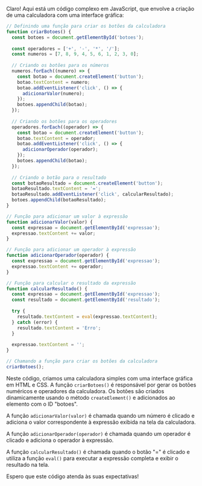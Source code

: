 Claro! Aqui está um código complexo em JavaScript, que envolve a criação de uma calculadora com uma interface gráfica:

```javascript
// Definindo uma função para criar os botões da calculadora
function criarBotoes() {
  const botoes = document.getElementById('botoes');
  
  const operadores = ['+', '-', '*', '/'];
  const numeros = [7, 8, 9, 4, 5, 6, 1, 2, 3, 0];
  
  // Criando os botões para os números
  numeros.forEach((numero) => {
    const botao = document.createElement('button');
    botao.textContent = numero;
    botao.addEventListener('click', () => {
      adicionarValor(numero);
    });
    botoes.appendChild(botao);
  });
  
  // Criando os botões para os operadores
  operadores.forEach((operador) => {
    const botao = document.createElement('button');
    botao.textContent = operador;
    botao.addEventListener('click', () => {
      adicionarOperador(operador);
    });
    botoes.appendChild(botao);
  });
  
  // Criando o botão para o resultado
  const botaoResultado = document.createElement('button');
  botaoResultado.textContent = '=';
  botaoResultado.addEventListener('click', calcularResultado);
  botoes.appendChild(botaoResultado);
}

// Função para adicionar um valor à expressão
function adicionarValor(valor) {
  const expressao = document.getElementById('expressao');
  expressao.textContent += valor;
}

// Função para adicionar um operador à expressão
function adicionarOperador(operador) {
  const expressao = document.getElementById('expressao');
  expressao.textContent += operador;
}

// Função para calcular o resultado da expressão
function calcularResultado() {
  const expressao = document.getElementById('expressao');
  const resultado = document.getElementById('resultado');
  
  try {
    resultado.textContent = eval(expressao.textContent);
  } catch (error) {
    resultado.textContent = 'Erro';
  }
  
  expressao.textContent = '';
}

// Chamando a função para criar os botões da calculadora
criarBotoes();
```

Neste código, criamos uma calculadora simples com uma interface gráfica em HTML e CSS. A função `criarBotoes()` é responsável por gerar os botões numéricos e operadores da calculadora. Os botões são criados dinamicamente usando o método `createElement()` e adicionados ao elemento com o ID "botoes".

A função `adicionarValor(valor)` é chamada quando um número é clicado e adiciona o valor correspondente à expressão exibida na tela da calculadora.

A função `adicionarOperador(operador)` é chamada quando um operador é clicado e adiciona o operador à expressão.

A função `calcularResultado()` é chamada quando o botão "=" é clicado e utiliza a função `eval()` para executar a expressão completa e exibir o resultado na tela.

Espero que este código atenda às suas expectativas!